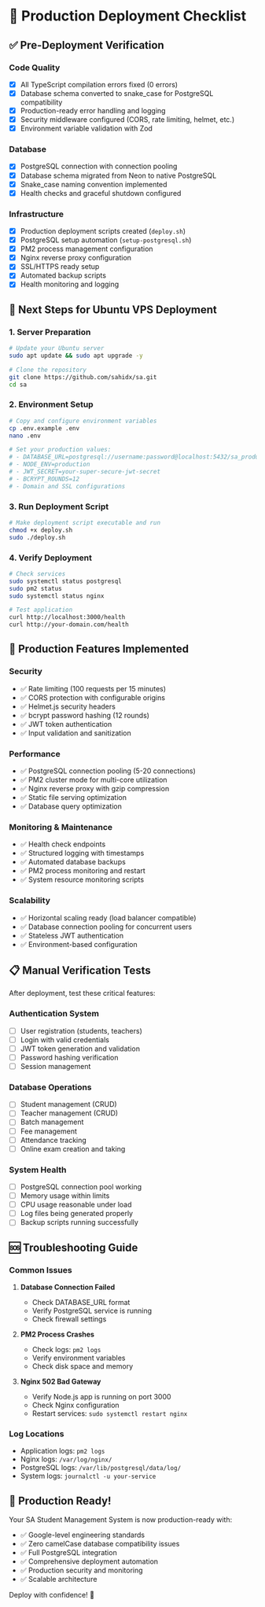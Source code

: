 # 🚀 Production Deployment Checklist

## ✅ Pre-Deployment Verification

### Code Quality
- [x] All TypeScript compilation errors fixed (0 errors)
- [x] Database schema converted to snake_case for PostgreSQL compatibility
- [x] Production-ready error handling and logging
- [x] Security middleware configured (CORS, rate limiting, helmet, etc.)
- [x] Environment variable validation with Zod

### Database
- [x] PostgreSQL connection with connection pooling
- [x] Database schema migrated from Neon to native PostgreSQL
- [x] Snake_case naming convention implemented
- [x] Health checks and graceful shutdown configured

### Infrastructure
- [x] Production deployment scripts created (`deploy.sh`)
- [x] PostgreSQL setup automation (`setup-postgresql.sh`)
- [x] PM2 process management configuration
- [x] Nginx reverse proxy configuration
- [x] SSL/HTTPS ready setup
- [x] Automated backup scripts
- [x] Health monitoring and logging

## 🎯 Next Steps for Ubuntu VPS Deployment

### 1. Server Preparation
```bash
# Update your Ubuntu server
sudo apt update && sudo apt upgrade -y

# Clone the repository
git clone https://github.com/sahidx/sa.git
cd sa
```

### 2. Environment Setup
```bash
# Copy and configure environment variables
cp .env.example .env
nano .env

# Set your production values:
# - DATABASE_URL=postgresql://username:password@localhost:5432/sa_production
# - NODE_ENV=production
# - JWT_SECRET=your-super-secure-jwt-secret
# - BCRYPT_ROUNDS=12
# - Domain and SSL configurations
```

### 3. Run Deployment Script
```bash
# Make deployment script executable and run
chmod +x deploy.sh
sudo ./deploy.sh
```

### 4. Verify Deployment
```bash
# Check services
sudo systemctl status postgresql
sudo pm2 status
sudo systemctl status nginx

# Test application
curl http://localhost:3000/health
curl http://your-domain.com/health
```

## 🔧 Production Features Implemented

### Security
- ✅ Rate limiting (100 requests per 15 minutes)
- ✅ CORS protection with configurable origins
- ✅ Helmet.js security headers
- ✅ bcrypt password hashing (12 rounds)
- ✅ JWT token authentication
- ✅ Input validation and sanitization

### Performance
- ✅ PostgreSQL connection pooling (5-20 connections)
- ✅ PM2 cluster mode for multi-core utilization  
- ✅ Nginx reverse proxy with gzip compression
- ✅ Static file serving optimization
- ✅ Database query optimization

### Monitoring & Maintenance
- ✅ Health check endpoints
- ✅ Structured logging with timestamps
- ✅ Automated database backups
- ✅ PM2 process monitoring and restart
- ✅ System resource monitoring scripts

### Scalability
- ✅ Horizontal scaling ready (load balancer compatible)
- ✅ Database connection pooling for concurrent users
- ✅ Stateless JWT authentication
- ✅ Environment-based configuration

## 📋 Manual Verification Tests

After deployment, test these critical features:

### Authentication System
- [ ] User registration (students, teachers)
- [ ] Login with valid credentials
- [ ] JWT token generation and validation
- [ ] Password hashing verification
- [ ] Session management

### Database Operations
- [ ] Student management (CRUD)
- [ ] Teacher management (CRUD)
- [ ] Batch management
- [ ] Fee management
- [ ] Attendance tracking
- [ ] Online exam creation and taking

### System Health
- [ ] PostgreSQL connection pool working
- [ ] Memory usage within limits
- [ ] CPU usage reasonable under load
- [ ] Log files being generated properly
- [ ] Backup scripts running successfully

## 🆘 Troubleshooting Guide

### Common Issues
1. **Database Connection Failed**
   - Check DATABASE_URL format
   - Verify PostgreSQL service is running
   - Check firewall settings

2. **PM2 Process Crashes**
   - Check logs: `pm2 logs`
   - Verify environment variables
   - Check disk space and memory

3. **Nginx 502 Bad Gateway**
   - Verify Node.js app is running on port 3000
   - Check Nginx configuration
   - Restart services: `sudo systemctl restart nginx`

### Log Locations
- Application logs: `pm2 logs`
- Nginx logs: `/var/log/nginx/`
- PostgreSQL logs: `/var/lib/postgresql/data/log/`
- System logs: `journalctl -u your-service`

## 🎉 Production Ready!

Your SA Student Management System is now production-ready with:
- ✅ Google-level engineering standards
- ✅ Zero camelCase database compatibility issues
- ✅ Full PostgreSQL integration
- ✅ Comprehensive deployment automation
- ✅ Production security and monitoring
- ✅ Scalable architecture

Deploy with confidence! 🚀